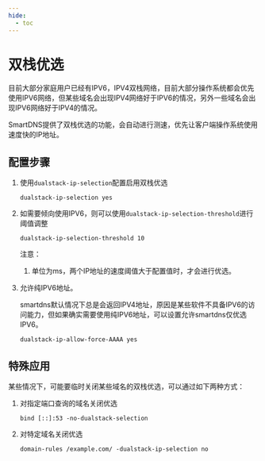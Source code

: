 ```yaml
---
hide:
  - toc
---
```


# 双栈优选

目前大部分家庭用户已经有IPV6，IPV4双栈网络，目前大部分操作系统都会优先使用IPV6网络，但某些域名会出现IPV4网络好于IPV6的情况，另外一些域名会出现IPV6网络好于IPV4的情况。

SmartDNS提供了双栈优选的功能，会自动进行测速，优先让客户端操作系统使用速度快的IP地址。

## 配置步骤

1. 使用`dualstack-ip-selection`配置启用双栈优选

    ```shell
    dualstack-ip-selection yes
    ```

1. 如需要倾向使用IPV6，则可以使用`dualstack-ip-selection-threshold`进行阈值调整

    ```shell
    dualstack-ip-selection-threshold 10
    ```

    注意：

    1. 单位为ms，两个IP地址的速度阈值大于配置值时，才会进行优选。

1. 允许纯IPV6地址。

    smartdns默认情况下总是会返回IPV4地址，原因是某些软件不具备IPV6的访问能力，但如果确实需要使用纯IPV6地址，可以设置允许smartdns仅优选IPV6。

    ```shell
    dualstack-ip-allow-force-AAAA yes
    ```

## 特殊应用

某些情况下，可能要临时关闭某些域名的双栈优选，可以通过如下两种方式：

1. 对指定端口查询的域名关闭优选

    ```shell
    bind [::]:53 -no-dualstack-selection
    ```

1. 对特定域名关闭优选

    ```shell
    domain-rules /example.com/ -dualstack-ip-selection no
    ```
